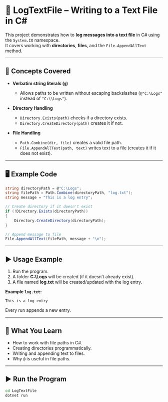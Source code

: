 # 📝 LogTextFile – Writing to a Text File in C#

This project demonstrates how to **log messages into a text file** in C# using the `System.IO` namespace.  
It covers working with **directories**, **files**, and the `File.AppendAllText` method.

---

## 📖 Concepts Covered
- **Verbatim string literals (`@`)**
  - Allows paths to be written without escaping backslashes (`@"C:\Logs"` instead of `"C:\\Logs"`).

- **Directory Handling**
  - `Directory.Exists(path)` checks if a directory exists.
  - `Directory.CreateDirectory(path)` creates it if not.

- **File Handling**
  - `Path.Combine(dir, file)` creates a valid file path.
  - `File.AppendAllText(path, text)` writes text to a file (creates it if it does not exist).

---

## 🖥️ Example Code

```csharp
string directoryPath = @"C:\Logs";
string filePath = Path.Combine(directoryPath, "log.txt");
string message = "This is a log entry";

// Create directory if it doesn't exist
if (!Directory.Exists(directoryPath))
{
    Directory.CreateDirectory(directoryPath);
}

// Append message to file
File.AppendAllText(filePath, message + "\n");
```

---

## ▶️ Usage Example

1. Run the program.
2. A folder **C:\Logs** will be created (if it doesn’t already exist).
3. A file named **log.txt** will be created/updated with the log entry.

**Example `log.txt`:**
```
This is a log entry
```

Every run appends a new entry.

---

## 🧠 What You Learn
- How to work with file paths in C#.
- Creating directories programmatically.
- Writing and appending text to files.
- Why `@` is useful in file paths.

---

## ▶️ Run the Program
```bash
cd LogTextFile
dotnet run
```
